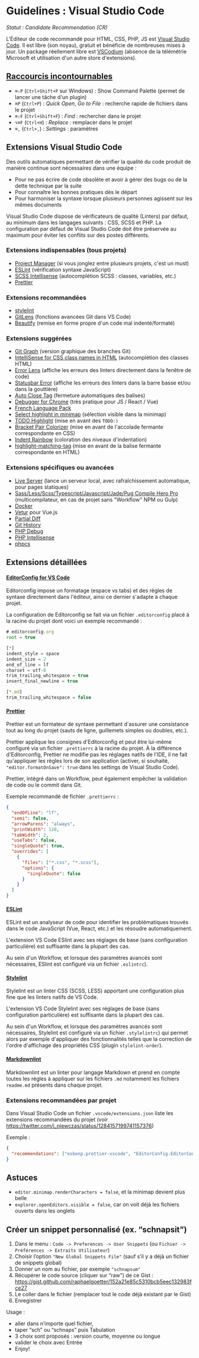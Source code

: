 # Guidelines : Visual Studio Code

_Statut : Candidate Recommendation (CR)_

L'Éditeur de code recommandé pour HTML, CSS, PHP, JS est [Visual Studio Code](https://code.visualstudio.com/). Il est libre (son noyau), gratuit et bénéficie de nombreuses mises à jour. Un package réellement libre est [VSCodium](https://vscodium.com/) (absence de la télémétrie Microsoft et utilisation d'un autre store d'extensions).

## [Raccourcis incontournables](https://code.visualstudio.com/docs/getstarted/keybindings#_keyboard-shortcuts-reference)

- `⌘⇧P` (`Ctrl+Shift+P` sur Windows) : Show Command Palette (permet de lancer une tâche d'un plugin)
- `⌘P` (`Ctrl+P`) : _Quick Open_, _Go to File_ : recherche rapide de fichiers dans le projet
- `⌘⇧F` (`Ctrl+Shift+F`) : _Find_ : rechercher dans le projet
- `⌥⌘F` (`Ctrl+H`) : _Replace_ : remplacer dans le projet
- `⌘,` (`Ctrl+,`) : _Settings_ : paramètres

## Extensions Visual Studio Code

Des outils automatiques permettant de vérifier la qualité du code produit de manière continue sont nécessaires dans une équipe&nbsp;:

- Pour ne pas écrire de code obsolète et avoir à gérer des bugs ou de la dette technique par la suite
- Pour connaître les bonnes pratiques dès le départ
- Pour harmoniser la syntaxe lorsque plusieurs personnes agissent sur les mêmes documents

Visual Studio Code dispose de vérificateurs de qualité (Linters) par défaut, au minimum dans les langages suivants&nbsp;: CSS, SCSS et PHP. La configuration par défaut de Visual Studio Code doit être préservée au maximum pour éviter les conflits sur des postes différents.

### Extensions indispensables (tous projets)

- [Project Manager](https://marketplace.visualstudio.com/items?itemName=alefragnani.project-manager) (si vous jonglez entre plusieurs projets, c'est un must)
- [ESLint](https://marketplace.visualstudio.com/items?itemName=dbaeumer.vscode-eslint) (vérification syntaxe JavaScript)
- [SCSS Intellisense](https://marketplace.visualstudio.com/items?itemName=mrmlnc.vscode-scss) (autocomplétion SCSS : classes, variables, etc.)
- [Prettier](https://marketplace.visualstudio.com/items?itemName=esbenp.prettier-vscode)

### Extensions recommandées

- [stylelint](https://marketplace.visualstudio.com/items?itemName=stylelint.vscode-stylelint)
- [GitLens](https://marketplace.visualstudio.com/items?itemName=eamodio.gitlens) (fonctions avancées Git dans VS Code)
- [Beautify](https://marketplace.visualstudio.com/items?itemName=HookyQR.beautify) (remise en forme propre d'un code mal indenté/formaté)

### Extensions suggérées

- [Git Graph](https://marketplace.visualstudio.com/items?itemName=mhutchie.git-graph) (version graphique des branches Git)
- [IntelliSense for CSS class names in HTML](https://marketplace.visualstudio.com/items?itemName=Zignd.html-css-class-completion) (autocomplétion des classes HTML)
- [Error Lens](https://marketplace.visualstudio.com/items?itemName=usernamehw.errorlens) (affiche les erreurs des linters directement dans la fenêtre de code)
- [Statusbar Error](https://marketplace.visualstudio.com/items?itemName=JoeBerria.statusbarerror) (affiche les erreurs des linters dans la barre basse et/ou dans la gouttière)
- [Auto Close Tag](https://marketplace.visualstudio.com/items?itemName=formulahendry.auto-close-tag) (fermeture automatiques des balises)
- [Debugger for Chrome](https://marketplace.visualstudio.com/items?itemName=msjsdiag.debugger-for-chrome) (très pratique pour JS / React / Vue)
- [French Language Pack](https://marketplace.visualstudio.com/items?itemName=MS-CEINTL.vscode-language-pack-fr)
- [Select highlight in minimap](https://marketplace.visualstudio.com/items?itemName=mde.select-highlight-minimap) (sélection visible dans la minimap)
- [TODO Highlight](https://marketplace.visualstudio.com/items?itemName=wayou.vscode-todo-highlight) (mise en avant des `TODO:)`
- [Bracket Pair Colorizer](https://marketplace.visualstudio.com/items?itemName=CoenraadS.bracket-pair-colorizer) (mise en avant de l'accolade fermante correspondante en CSS)
- [Indent Rainbow](https://marketplace.visualstudio.com/items?itemName=oderwat.indent-rainbow) (coloration des niveaux d'indentation)
- [highlight-matching-tag](https://marketplace.visualstudio.com/items?itemName=vincaslt.highlight-matching-tag) (mise en avant de la balise fermante correspondante en HTML)

### Extensions spécifiques ou avancées

- [Live Server](https://marketplace.visualstudio.com/items?itemName=ritwickdey.LiveServer) (lance un serveur local, avec rafraîchissement automatique, pour pages statiques)
- [Sass/Less/Scss/Typescript/Javascript/Jade/Pug Compile Hero Pro](https://marketplace.visualstudio.com/items?itemName=Wscats.eno) (multicompilateur, en cas de projet sans "Workflow" NPM ou Gulp)
- [Docker](https://marketplace.visualstudio.com/items?itemName=ms-azuretools.vscode-docker)
- [Vetur](https://marketplace.visualstudio.com/items?itemName=octref.vetur) pour Vue.js
- [Partial Diff](https://marketplace.visualstudio.com/items?itemName=ryu1kn.partial-diff)
- [Git History](https://marketplace.visualstudio.com/items?itemName=donjayamanne.githistory)
- [PHP Debug](https://marketplace.visualstudio.com/items?itemName=felixfbecker.php-debug)
- [PHP Intellisense](https://marketplace.visualstudio.com/items?itemName=felixfbecker.php-intellisense)
- [phpcs](https://marketplace.visualstudio.com/items?itemName=ikappas.phpcs)

## Extensions détaillées

#### [EditorConfig for VS Code](https://marketplace.visualstudio.com/items?itemName=EditorConfig.EditorConfig)

Editorconfig impose un formatage (espace vs tabs) et des règles de syntaxe directement dans l'éditeur, ainsi ce dernier s'adapte à chaque projet.

La configuration de Editorconfig se fait via un fichier `.editorconfig` placé à la racine du projet dont voici un exemple recommandé&nbsp;:

```js
# editorconfig.org
root = true

[*]
indent_style = space
indent_size = 2
end_of_line = lf
charset = utf-8
trim_trailing_whitespace = true
insert_final_newline = true

[*.md]
trim_trailing_whitespace = false
```

#### [Prettier](https://marketplace.visualstudio.com/items?itemName=esbenp.prettier-vscode)

Prettier est un formateur de syntaxe permettant d'assurer une consistance tout au long du projet (sauts de ligne, guillemets simples ou doubles, etc.).

Prettier applique les consignes d'Editorconfig et peut être lui-même configuré via un fichier `.prettierrc` à la racine du projet.
À la différence d'Editorconfig, Prettier ne modifie pas les réglages natifs de l'IDE, il ne fait qu'appliquer les règles lors de son application (activer, si souhaité, `"editor.formatOnSave": true` dans les settings de Visual Studio Code).

Prettier, intégré dans un Workflow, peut également empêcher la validation de code ou le commit dans Git.

Exemple recommandé de fichier `.prettierrc` :

```json
{
  "endOfLine": "lf",
  "semi": false,
  "arrowParens": "always",
  "printWidth": 120,
  "tabWidth": 2,
  "useTabs": false,
  "singleQuote": true,
  "overrides": [
    {
      "files": ["*.css", "*.scss"],
      "options": {
        "singleQuote": false
      }
    }
  ]
}
```

#### [ESLint](https://marketplace.visualstudio.com/items?itemName=dbaeumer.vscode-eslint)

ESLint est un analyseur de code pour identifier les problématiques trouvés dans le code JavaScript (Vue, React, etc.) et les résoudre automatiquement.

L'extension VS Code ESlint avec ses réglages de base (sans configuration particulière) est suffisante dans la plupart des cas.

Au sein d'un Workflow, et lorsque des paramètres avancés sont nécessaires, ESlint est configuré via un fichier `.eslintrc`).

#### [Stylelint](https://marketplace.visualstudio.com/items?itemName=stylelint.vscode-stylelint)

Stylelint est un linter CSS (SCSS, LESS) apportant une configuration plus fine que les linters natifs de VS Code.

L'extension VS Code Stylelint avec ses réglages de base (sans configuration particulière) est suffisante dans la plupart des cas.

Au sein d'un Workflow, et lorsque des paramètres avancés sont nécessaires, Stylelint est configuré via un fichier `.stylelintrc`) qui permet alors par exemple d'appliquer des fonctionnalités telles que la correction de l'ordre d'affichage des propriétés CSS (plugin `stylelint-order`).

#### [Markdownlint](https://marketplace.visualstudio.com/items?itemName=DavidAnson.vscode-markdownlint)

Markdownlint est un linter pour langage Markdown et prend en compte toutes les règles à appliquer sur les fichiers `.md` notamment les fichiers `readme.md` présents dans chaque projet.

### Extensions recommandées par projet

Dans Visual Studio Code un fichier `.vscode/extensions.json` liste les extensions recommandées du projet (voir <https://twitter.com/j_niewczas/status/1284157199741157376>)

Exemple :

```json
{
  "recommendations": ["esbenp.prettier-vscode", "EditorConfig.EditorConfig", "mrmlnc.vscode-scss"]
}
```

## Astuces

- `editor.minimap.renderCharacters = false`, et la minimap devient plus belle
- `explorer.openEditors.visible = false`, car on voit déjà les fichiers ouverts dans les onglets

## Créer un snippet personnalisé (ex. “schnapsit”)

1. Dans le menu : `Code -> Preferences -> User Snippets` (ou `Fichier -> Préférences -> Extraits Utilisateur`)
2. Choisir l’option `"New Global Snippets File"` (sauf s’il y a déjà un fichier de snippets global)
3. Donner un nom au fichier, par exemple `"schnapsum"`
4. Récupérer le code source (cliquer sur “raw”) de ce Gist : <https://gist.github.com/raphaelgoetter/152a21e85c5310bcb5eec132983fce27>
5. Le coller dans le fichier (remplacer tout le code déjà existant par le Gist)
6. Enregistrer

Usage :

- aller dans n’importe quel fichier,
- taper “sch” ou “schnaps” puis Tabulation
- 3 choix sont proposés : version courte, moyenne ou longue
- valider le choix avec Entrée
- Enjoy!
